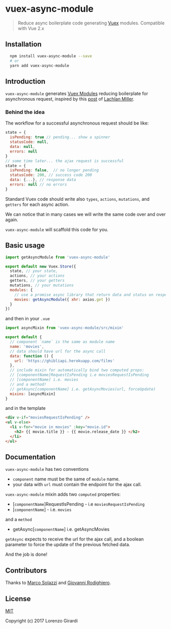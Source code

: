 # vuex-async-module

> Reduce async boilerplate code generating [Vuex](http://vuex.vuejs.org) modules. Compatible with Vue 2.x

## Installation
``` bash
  npm install vuex-async-module --save
  # or
  yarn add vuex-async-module
```

## Introduction

`vuex-async-module` generates [Vuex Modules](https://vuex.vuejs.org/en/modules.html) reducing boilerplate for asynchronous request, inspired by this [post](https://medium.com/@lachlanmiller_52885/reducing-vuex-boilerplate-for-ajax-calls-1cd4a74cef26) of [Lachlan Miller](https://twitter.com/Lachlan06036367).

### Behind the idea

The workflow for a successful asynchronous request should be like:

```js
state = {
  isPending: true // pending... show a spinner
  statusCode: null, 
  data: null,
  errors: null
}
// some time later... the ajax request is successful
state = {
  isPending: false,  // no longer pending
  statusCode: 200, // success code 200
  data: {...}, // response data
  errors: null // no errors   
}
```

Standard Vuex code should write also `types`, `actions`, `mutations`, and `getters` for each async action.

We can notice that in many cases we will write the same code over and over again.

`vuex-async-module` will scaffold this code for you.

## Basic usage

```js
import getAsyncModule from 'vuex-async-module'

export default new Vuex.Store({
  state, // your state,
  actions, // your actions
  getters, // your getters
  mutations, // your mutations
  modules: {
    // use a promise async library that return data and status on response
    movies: getAsyncModule({ xhr: axios.get })
  }
})
```

and then in your `.vue`

```js
import asyncMixin from 'vuex-async-module/src/mixin'

export default {
  // component `name` is the same as module name
  name: 'movies',
  // data should have url for the async call
  data: function () {
    url: 'https://ghibliapi.herokuapp.com/films'
  },
  // include mixin for automatically bind two computed props:
  // [componentName]RequestIsPending i.e moviesRequestIsPending
  // [componentName] i.e. movies
  // and a method!
  // getAsync[componentName] i.e. getAsyncMovies(url, forceUpdate)
  mixins: [asyncMixin]
}
```

and in the template

```html
<div v-if="moviesRequestIsPending" />
<ul v-else>
  <li v-for="movie in movies" :key="movie.id">
    <h2> {{ movie.title }} - {{ movie.release_date }} </h2>
  </li>
</ul>
```

## Documentation

`vuex-async-module` has two conventions
- `component` name must be the same of `module` name.
- your data with `url` must contain the endpoint for the ajax call.


`vuex-async-module` mixin adds two `computed` properties:

- [`componentName`]RequestIsPending - i.e `moviesRequestIsPending`
- [`componentName`] - i.e. `movies`

and a `method`

- getAsync[`componentName`] i.e. getAsyncMovies

`getAsync` expects to receive the url for the ajax call, and a boolean parameter to force the update of the previous fetched data.

And the job is done!

## Contributors

Thanks to [Marco Solazzi](https://github.com/dwightjack) and [Giovanni Rodighiero](https://github.com/giovanniRodighiero).

## License

[MIT](http://opensource.org/licenses/MIT)

Copyright (c) 2017 Lorenzo Girardi